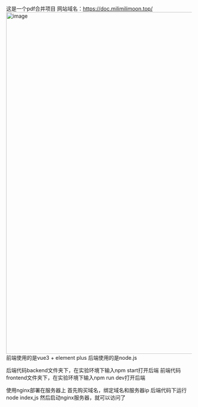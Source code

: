 这是一个pdf合并项目
网站域名：https://doc.milimilimoon.top/
<img width="1482" height="927" alt="image" src="https://github.com/user-attachments/assets/1d1ec324-73fe-47d4-9bbf-3b3155d1a27c" />
前端使用的是vue3 + element plus
后端使用的是node.js

后端代码backend文件夹下，在实验环境下输入npm start打开后端
前端代码frontend文件夹下，在实验环境下输入npm run dev打开后端


使用nginx部署在服务器上
首先购买域名，绑定域名和服务器ip
后端代码下运行node index,js
然后启动nginx服务器，就可以访问了
